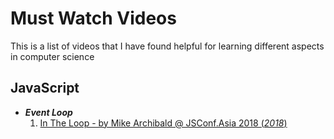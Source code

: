 # Must Watch Videos
This is a list of videos that I have found helpful for learning different aspects in computer science
## JavaScript
* _**Event Loop**_
  1. [In The Loop - by Mike Archibald @ JSConf.Asia 2018 (*2018*)](https://www.youtube.com/watch?v=cCOL7MC4Pl0)
